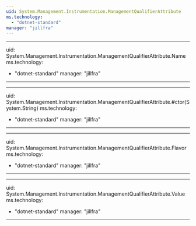 ```yaml
---
uid: System.Management.Instrumentation.ManagementQualifierAttribute
ms.technology: 
  - "dotnet-standard"
manager: "jillfra"
---
```


---
uid: System.Management.Instrumentation.ManagementQualifierAttribute.Name
ms.technology: 
  - "dotnet-standard"
manager: "jillfra"
---

---
uid: System.Management.Instrumentation.ManagementQualifierAttribute.#ctor(System.String)
ms.technology: 
  - "dotnet-standard"
manager: "jillfra"
---

---
uid: System.Management.Instrumentation.ManagementQualifierAttribute.Flavor
ms.technology: 
  - "dotnet-standard"
manager: "jillfra"
---

---
uid: System.Management.Instrumentation.ManagementQualifierAttribute.Value
ms.technology: 
  - "dotnet-standard"
manager: "jillfra"
---
